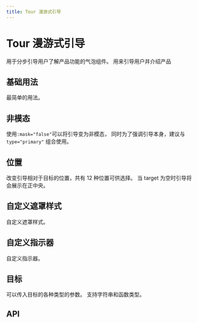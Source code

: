 ```yaml
---
title: Tour 漫游式引导
---
```


# Tour 漫游式引导

用于分步引导用户了解产品功能的气泡组件。 用来引导用户并介绍产品

## 基础用法

最简单的用法。

<preview path="./def.vue" />

## 非模态

使用`:mask="false"`可以将引导变为非模态， 同时为了强调引导本身，建议与 `type="primary"` 组合使用。

<preview path="./nonModal.vue" />

## 位置

改变引导相对于目标的位置，共有 12 种位置可供选择。 当 target 为空时引导将会展示在正中央。

<preview path="./position.vue" />

## 自定义遮罩样式

自定义遮罩样式。

<preview path="./maskStyle.vue" />

## 自定义指示器

自定义指示器。

<preview path="./indicator.vue" />

## 目标

可以传入目标的各种类型的参数。 支持字符串和函数类型。

<preview path="./target.vue" />

## API

<API src="./tour.json" lang="zh"></API>

<API src="./tourStep.json" lang="zh"></API>